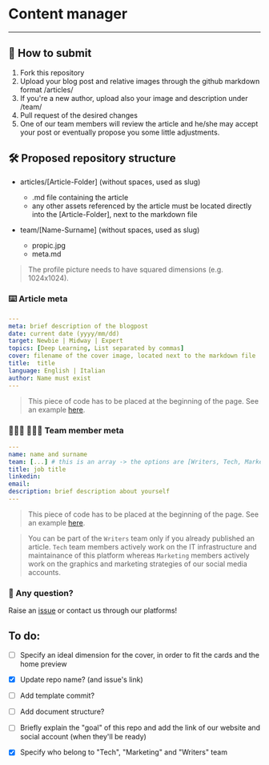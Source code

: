 # Content manager
---

## 📩 How to submit
1. Fork this repository
2. Upload your blog post and relative images through the github markdown format /articles/
3. If you're a new author, upload also your image and description under /team/
4. Pull request of the desired changes
5. One of our team members will review the article and he/she may accept your post or eventually propose you some little adjustments. 

## 🛠 Proposed repository structure
- articles/[Article-Folder] (without spaces, used as slug)
  - .md file containing the article
  - any other assets referenced by the article must be located directly into the [Article-Folder], next to the markdown file

- team/[Name-Surname] (without spaces, used as slug)
  - propic.jpg
  - meta.md

> The profile picture needs to have squared dimensions (e.g. 1024x1024).

### ⌨️ Article meta
```YAML
---
meta: brief description of the blogpost 
date: current date (yyyy/mm/dd)
target: Newbie | Midway | Expert 
topics: [Deep Learning, List separated by commas] 
cover: filename of the cover image, located next to the markdown file 
title:  title
language: English | Italian
author: Name must exist
---
```
> This piece of code has to be placed at the beginning of the page.
> See an example [here](https://github.com/stAItuned/articles/tree/main/articles/machine-learning-intro).

### 🙋🏼‍♀️ 🙆🏽‍♂️ Team member meta
```YAML
---
name: name and surname
team: [...] # this is an array -> the options are [Writers, Tech, Marketing]
title: job title  
linkedin: 
email: 
description: brief description about yourself
---
```

> This piece of code has to be placed at the beginning of the page.
> See an example [here](https://github.com/stAItuned/articles/blob/main/team/Francesco-Di-Salvo/meta.md).

> You can be part of the `Writers` team only if you already published an article. `Tech` team members actively work on the IT infrastructure and maintainance of this platform whereas `Marketing` members actively work on the graphics and marketing strategies of our social media accounts.

### 🤔 Any question? 
Raise an [issue](https://github.com/stAItuned/content-manager/issues) or contact us through our platforms! 


## To do:
- [ ] Specify an ideal dimension for the cover, in order to fit the cards and the home preview 
- [x] Update repo name? (and issue's link)
- [ ] Add template commit? 
- [ ] Add document structure? 
- [ ] Briefly explain the "goal" of this repo and add the link of our website and social account (when they'll be ready)
- [x] Specify who belong to "Tech", "Marketing" and "Writers" team

